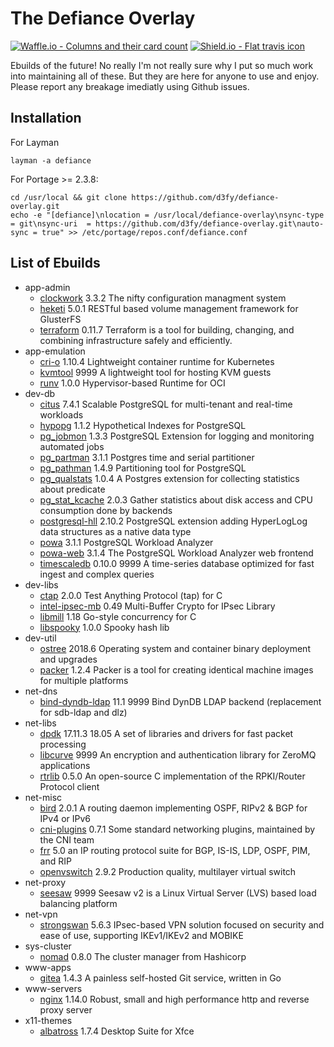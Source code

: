 # The Defiance Overlay

[![Waffle.io - Columns and their card count](https://badge.waffle.io/D3fy/defiance-overlay.svg?columns=To%20do,In%20Progress&style=flat-square)](https://waffle.io/D3fy/defiance-overlay)
[![Shield.io - Flat travis icon](https://img.shields.io/travis/D3fy/defiance-overlay.svg?style=flat-square)](https://travis-ci.org/D3fy/defiance-overlay)

Ebuilds of the future! No really I'm not really sure why I put so much work into maintaining all of these. But they are here for anyone to use and enjoy. Please report any breakage imediatly using Github issues.


## Installation

For Layman

	layman -a defiance

For Portage >= 2.3.8:

	cd /usr/local && git clone https://github.com/d3fy/defiance-overlay.git
	echo -e "[defiance]\nlocation = /usr/local/defiance-overlay\nsync-type = git\nsync-uri  = https://github.com/d3fy/defiance-overlay.git\nauto-sync = true" >> /etc/portage/repos.conf/defiance.conf

## List of Ebuilds

  - app-admin
    - [clockwork](http://clockwork.niftylogic.com/) 3.3.2
      The nifty configuration managment system
    - [heketi](https://github.com/heketi/heketi) 5.0.1
      RESTful based volume management framework for GlusterFS
    - [terraform](https://www.terraform.io/) 0.11.7
      Terraform is a tool for building, changing, and combining infrastructure safely and efficiently.
  - app-emulation
    - [cri-o](http://cri-o.io/) 1.10.4
      Lightweight container runtime for Kubernetes
    - [kvmtool](https://git.kernel.org/pub/scm/linux/kernel/git/will/kvmtool.git/) 9999
      A lightweight tool for hosting KVM guests
    - [runv](https://github.com/hyperhq/runv) 1.0.0
      Hypervisor-based Runtime for OCI
  - dev-db
    - [citus](https://www.citusdata.com/) 7.4.1
      Scalable PostgreSQL for multi-tenant and real-time workloads
    - [hypopg](http://hypopg.github.io/hypopg/) 1.1.2
      Hypothetical Indexes for PostgreSQL
    - [pg_jobmon](https://github.com/omniti-labs/pg_jobmon) 1.3.3
      PostgreSQL Extension for logging and monitoring automated jobs
    - [pg_partman](https://github.com/keithf4/pg_partman) 3.1.1
      Postgres time and serial partitioner
    - [pg_pathman](https://github.com/postgrespro/pg_pathman) 1.4.9
      Partitioning tool for PostgreSQL
    - [pg_qualstats](https://github.com/powa-team/pg_qualstats) 1.0.4
      A Postgres extension for collecting statistics about predicate
    - [pg_stat_kcache](https://github.com/powa-team/pg_stat_kcache) 2.0.3
      Gather statistics about disk access and CPU consumption done by backends
    - [postgresql-hll](https://github.com/citusdata/postgresql-hll) 2.10.2
      PostgreSQL extension adding HyperLogLog data structures as a native data type
    - [powa](http://powa-team.github.io/powa/) 3.1.1
      PostgreSQL Workload Analyzer
    - [powa-web](http://powa.readthedocs.io/en/latest/powa-web/index.html) 3.1.4
      The PostgreSQL Workload Analyzer web frontend
    - [timescaledb](http://www.timescale.com/) 0.10.0 9999
      A time-series database optimized for fast ingest and complex queries
  - dev-libs
    - [ctap](https://github.com/jhunt/ctap/) 2.0.0
      Test Anything Protocol (tap) for C
    - [intel-ipsec-mb](https://github.com/intel/intel-ipsec-mb) 0.49
      Multi-Buffer Crypto for IPsec Library
    - [libmill](http://libmill.org/) 1.18
      Go-style concurrency for C
    - [libspooky](https://github.com/graytshirt/libspooky) 1.0.0
      Spooky hash lib
  - dev-util
    - [ostree](https://ostree.readthedocs.io/en/latest/) 2018.6
      Operating system and container binary deployment and upgrades
    - [packer](http://www.packer.io) 1.2.4
      Packer is a tool for creating identical machine images for multiple platforms
  - net-dns
    - [bind-dyndb-ldap](https://fedorahosted.org/bind-dyndb-ldap/) 11.1 9999
      Bind DynDB LDAP backend (replacement for sdb-ldap and dlz)
  - net-libs
    - [dpdk](http://dpdk.org/) 17.11.3 18.05
      A set of libraries and drivers for fast packet processing
    - [libcurve](http://curvezmq.org) 9999
      An encryption and authentication library for ZeroMQ applications
    - [rtrlib](http://rtrlib.realmv6.org/) 0.5.0
      An open-source C implementation of the RPKI/Router Protocol client
  - net-misc
    - [bird](http://bird.network.cz) 2.0.1
      A routing daemon implementing OSPF, RIPv2 & BGP for IPv4 or IPv6
    - [cni-plugins](https://github.com/containernetworking/plugins) 0.7.1
      Some standard networking plugins, maintained by the CNI team
    - [frr](https://frrouting.org/) 5.0
      an IP routing protocol suite for BGP, IS-IS, LDP, OSPF, PIM, and RIP
    - [openvswitch](http://openvswitch.org) 2.9.2
      Production quality, multilayer virtual switch
  - net-proxy
    - [seesaw](https://github.com/google/seesaw) 9999
      Seesaw v2 is a Linux Virtual Server (LVS) based load balancing platform
  - net-vpn
    - [strongswan](http://www.strongswan.org/) 5.6.3
      IPsec-based VPN solution focused on security and ease of use, supporting IKEv1/IKEv2 and MOBIKE
  - sys-cluster
    - [nomad](http://www.nomadproject.io) 0.8.0
      The cluster manager from Hashicorp
  - www-apps
    - [gitea](https://github.com/go-gitea/gitea) 1.4.3
      A painless self-hosted Git service, written in Go
  - www-servers
    - [nginx](https://nginx.org) 1.14.0
      Robust, small and high performance http and reverse proxy server
  - x11-themes
    - [albatross](http://shimmerproject.org/projects/albatross/) 1.7.4
      Desktop Suite for Xfce
